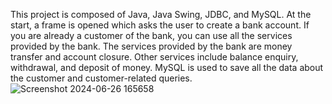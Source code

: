 This project is composed of Java, Java Swing, JDBC, and MySQL. 
At the start, a frame is opened which asks the user to create a bank account. 
If you are already a customer of the bank, you can use all the services provided by the bank. 
The services provided by the bank are money transfer and account closure. 
Other services include balance enquiry, withdrawal, and deposit of money. 
MySQL is used to save all the data about the customer and customer-related queries.
![Screenshot 2024-06-26 165658](https://github.com/Sun-shINe-arch/Bank-Management-using-Java-Frame/assets/40921219/1ddda5e2-8318-416a-80ba-c5509f1d2741)
